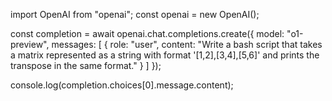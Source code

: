 import OpenAI from "openai";
const openai = new OpenAI();
 
const completion = await openai.chat.completions.create({
  model: "o1-preview",
  messages: [
    {
      role: "user", 
      content: "Write a bash script that takes a matrix represented as a string with format '[1,2],[3,4],[5,6]' and prints the transpose in the same format."
    }
  ]
});

console.log(completion.choices[0].message.content);

